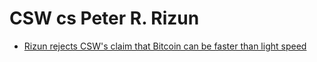 # CSW cs Peter R. Rizun

* [Rizun rejects CSW's claim that Bitcoin can be faster than light speed](http://archive.is/dmp2Y)
